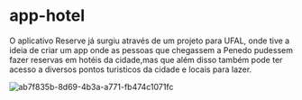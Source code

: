 # app-hotel
O aplicativo Reserve já surgiu através de um projeto para UFAL, onde tive a ideia de criar um app onde as pessoas que chegassem a Penedo pudessem fazer reservas em hotéis da cidade,mas que além disso também pode ter acesso a diversos pontos turisticos da cidade e locais para lazer.

![ab7f835b-8d69-4b3a-a771-fb474c1071fc](https://user-images.githubusercontent.com/89715505/228694524-5742e5fb-fdfc-4751-bba5-2884f672b354.jpg)
